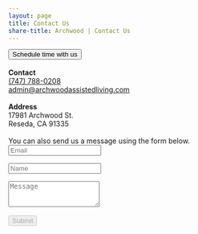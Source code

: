 ```yaml
---
layout: page
title: Contact Us
share-title: Archwood | Contact Us
---
```


<script src="https://www.google.com/recaptcha/api.js" async defer></script>
<script>enableSubmitContact = function(){ document.getElementById("submit_contact").disabled = false; }</script>

<!-- Calendly link widget begin -->
<div class="container-btn">
    <link rel="stylesheet" href="../assets/css/container-btn.css">
    <script src="https://assets.calendly.com/assets/external/widget.js" type="text/javascript" async></script>
    <button 
    type="button"
    class="btn btn-lg btn-contact-us"
    onclick="Calendly.initPopupWidget({url: 'https://calendly.com/archwoodassistedliving/informational-call?hide_gdpr_banner=1'});return false;">Schedule time with us
    </button>
</div>
<!-- Calendly link widget end -->

<div class = "row">
  <div class = "col-md-6">
    <br>
    <b>Contact</b>
    <br>
    <a href="tel:17477880208" title="Phone"> (747) 788-0208</a>
    <br>
    <a href = "mailto:admin@archwoodassistedliving.com?subject=Archwood Assisted Living Inquiry" title="Email"> admin@archwoodassistedliving.com</a>
  </div>

  <div class = "col-md-6">
    <br>
    <b>Address</b>
    <br>
    17981 Archwood St.
    <br>
    Reseda, CA 91335
  </div>
</div>

<br>
You can also send us a message using the form below.

<form action="https://submit-form.com/mh0GV5zQt" class="form" id="contact-form">
  <div class="row">
    <div class="col-6">
      <input type="email" name="email" required="required" class="form-control input-lg" placeholder="Email" title="Email" style="margin-bottom: 15px;">
    </div>
    <div class="col-6">
      <input type="text" name="name" class="form-control input-lg" placeholder="Name" title="Name" style="margin-bottom: 15px;">
    </div>
  </div>
  <textarea type="text" name="content" class="form-control input-lg" placeholder="Message" title="Message" required="required" rows="3"></textarea>

  <div class="g-recaptcha" data-sitekey="6Lf-RTMpAAAAAA9mPOnsb3CVNW2l24wg65orihfM" data-callback="enableSubmitContact"></div>
  <input type="hidden" name="_feedback.success.title" value="Thanks for contacting Archwood Assisted Living, we'll be in touch shortly!" />
  <input type="hidden" name="_email.from" value="Formspark Archwood Assisted Living" />
  <input type="hidden" name="_feedback.error.title" value="An error occurred (did you check the &quot;I'm not a robot&quot; box?)" />

  <br/>
  <button id="submit_contact" type="submit" class="btn btn-lg btn-primary" disabled>Submit</button>
</form>
